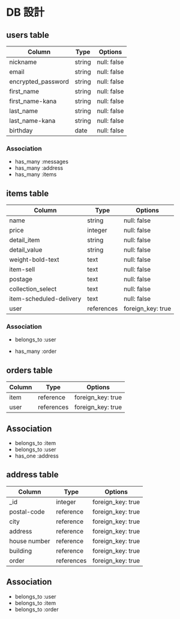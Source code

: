 # DB 設計

## users table

| Column               | Type   | Options     |
| ---------------------| ------ | ----------- |
| nickname             | string | null: false |
| email                | string | null: false |
| encrypted_password   | string | null: false |
| first_name           | string | null: false |
| first_name-kana      | string | null: false |
| last_name            | string | null: false |
| last_name-kana       | string | null: false |
| birthday             | date   | null: false |

### Association

* has_many :messages
* has_many :address
* has_many :items



## items table

| Column                  | Type       | Options           |
|-------------------------|------------|-------------------|
| name                    | string     | null: false       |
| price                   | integer    | null: false       |
| detail_item             | string     | null: false       |
| detail_value            | string     | null: false       |
| weight-bold-text        | text       | null: false       |
| item-sell               | text       | null: false       |
| postage                 | text       | null: false       |
| collection_select       | text       | null: false       |
| item-scheduled-delivery | text       | null: false       |
| user                    | references | foreign_key: true |

### Association

- belongs_to :user 
* has_many :order



## orders table

| Column      | Type       | Options           |
|-------------|------------|-------------------|
| item        | reference  | foreign_key: true |
| user        | references | foreign_key: true |

## Association

- belongs_to :item
- belongs_to :user
- has_one :address


## address table

| Column             | Type       | Options           |
|--------------------|------------|-------------------|
| _id                | integer    | foreign_key: true |
| postal-code        | reference  | foreign_key: true |
| city               | reference  | foreign_key: true |
| address            | reference  | foreign_key: true |
| house number       | reference  | foreign_key: true |
| building           | reference  | foreign_key: true |
| order              | references | foreign_key: true |

## Association

- belongs_to :user
- belongs_to :item
- belongs_to :order
